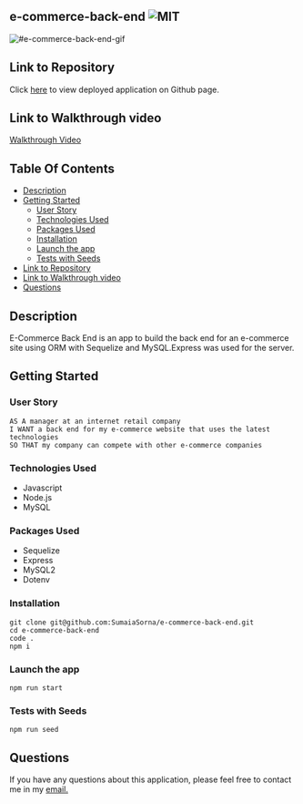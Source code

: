 ## e-commerce-back-end ![MIT](https://img.shields.io/static/v1?label=MIT&message=License&color=yellow)

![#e-commerce-back-end-gif](./assets/gif/e-commerce-back-end.gif)

## Link to Repository

Click [here](https://github.com/SumaiaSorna/e-commerce-back-end/tree/dev) to view deployed application on Github page.

## Link to Walkthrough video

<a href="https://drive.google.com/drive/u/0/folders/1HbV8bT39oBvdrQvsiERSUyHzKGXUWjo8">Walkthrough Video</a>

## Table Of Contents

- [Description](#description)
- [Getting Started](#getting-started)
  - [User Story](#user-story)
  - [Technologies Used](#technologies-used)
  - [Packages Used](#packages-used)
  - [Installation](#installation)
  - [Launch the app](#launch-the-app)
  - [Tests with Seeds](#tests-with-seeds)
- [Link to Repository](#link-to-repository)
- [Link to Walkthrough video](#link-to-walkthrough-video)
- [Questions](#questions)

## Description

E-Commerce Back End is an app to build the back end for an e-commerce site using ORM with Sequelize and MySQL.Express was used for the server.

## Getting Started

### User Story

```
AS A manager at an internet retail company
I WANT a back end for my e-commerce website that uses the latest technologies
SO THAT my company can compete with other e-commerce companies
```

### Technologies Used

- Javascript
- Node.js
- MySQL

### Packages Used

- Sequelize
- Express
- MySQL2
- Dotenv

### Installation

```
git clone git@github.com:SumaiaSorna/e-commerce-back-end.git
cd e-commerce-back-end
code .
npm i
```

### Launch the app

```
npm run start
```

### Tests with Seeds

```
npm run seed
```

## Questions

If you have any questions about this application, please feel free to contact me in my <a href="mailto:sorna.sumaia@gmail.com">email.</a>
